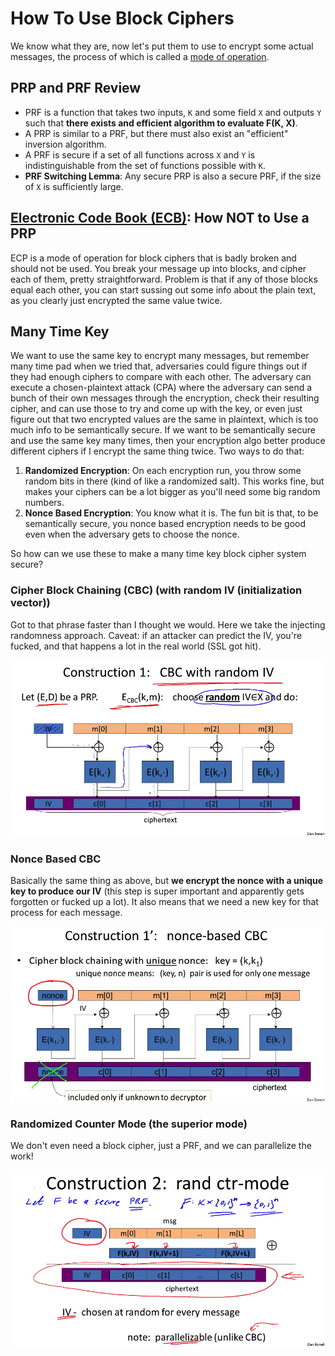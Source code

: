 # How To Use Block Ciphers

We know what they are, now let's put them to use to encrypt some actual messages, the process of which is called a [mode of operation](https://en.wikipedia.org/wiki/Block_cipher_mode_of_operation).

## PRP and PRF Review

* PRF is a function that takes two inputs, `K` and some field `X` and outputs `Y` such that **there exists and efficient algorithm to evaluate F(K, X)**.
* A PRP is similar to a PRF, but there must also exist an "efficient" inversion algorithm.
* A PRF is secure if a set of all functions across `X` and `Y` is indistinguishable from the set of functions possible with `K`.
* **PRF Switching Lemma**: Any secure PRP is also a secure PRF, if the size of `X` is sufficiently large.

## [Electronic Code Book (ECB)](https://www.geeksforgeeks.org/block-cipher-modes-of-operation/): How NOT to Use a PRP

ECP is a mode of operation for block ciphers that is badly broken and should not be used. You break your message up into blocks, and cipher each of them, pretty straightforward. Problem is that if any of those blocks equal each other, you can start sussing out some info about the plain text, as you clearly just encrypted the same value twice.

## Many Time Key

We want to use the same key to encrypt many messages, but remember many time pad when we tried that, adversaries could figure things out if they had enough ciphers to compare with each other. The adversary can execute a chosen-plaintext attack (CPA) where the adversary can send a bunch of their own messages through the encryption, check their resulting cipher, and can use those to try and come up with the key, or even just figure out that two encrypted values are the same in plaintext, which is too much info to be semantically secure. If we want to be semantically secure and use the same key many times, then your encryption algo better produce different ciphers if I encrypt the same thing twice. Two ways to do that:

1. **Randomized Encryption**: On each encryption run, you throw some random bits in there (kind of like a randomized salt). This works fine, but makes your ciphers can be a lot bigger as you'll need some big random numbers.
2. **Nonce Based Encryption**: You know what it is. The fun bit is that, to be semantically secure, you nonce based encryption needs to be good even when the adversary gets to choose the nonce.

So how can we use these to make a many time key block cipher system secure?

### Cipher Block Chaining (CBC) (with random IV (initialization vector))

Got to that phrase faster than I thought we would. Here we take the injecting randomness approach. Caveat: if an attacker can predict the IV, you're fucked, and that happens a lot in the real world (SSL got hit).

![Alt text](cbc.png)

### Nonce Based CBC

Basically the same thing as above, but **we encrypt the nonce with a unique key to produce our IV** (this step is super important and apparently gets forgotten or fucked up a lot). It also means that we need a new key for that process for each message.

![Alt text](nonce-cbc.png)

### Randomized Counter Mode (the superior mode)

We don't even need a block cipher, just a PRF, and we can parallelize the work!

![Alt text](rand-ctr.png)
